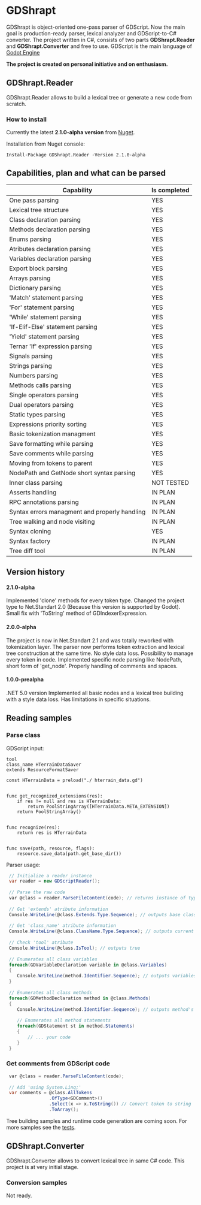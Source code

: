 # GDShrapt

GDShrapt is object-oriented one-pass parser of GDScript. Now the main goal is production-ready parser, lexical analyzer and GDScript-to-C# converter. 
The project written in C#, consists of two parts **GDShrapt.Reader** and **GDShrapt.Converter** and free to use. 
GDScript is the main language of [Godot Engine](https://github.com/godotengine/godot)

**The project is created on personal initiative and on enthusiasm.**

## GDShrapt.Reader

GDShrapt.Reader allows to build a lexical tree or generate a new code from scratch.

### How to install

Currently the latest **2.1.0-alpha version** from [Nuget](https://www.nuget.org/packages/GDShrapt.Reader).

Installation from Nuget console:
```
Install-Package GDShrapt.Reader -Version 2.1.0-alpha
```
## Capabilities, plan and what can be parsed

| Capability  | Is completed |
| ------------- | ------------- |
| One pass parsing | YES |
| Lexical tree structure | YES |
| Class declaration parsing | YES |
| Methods declaration parsing | YES |
| Enums parsing | YES |
| Atributes declaration parsing | YES |
| Variables declaration parsing | YES |
| Export block parsing | YES |
| Arrays parsing | YES |
| Dictionary parsing | YES |
| 'Match' statement parsing | YES |
| 'For' statement parsing | YES |
| 'While' statement parsing | YES |
| 'If-Elif-Else' statement parsing | YES |
| 'Yield' statement parsing | YES |
| Ternar 'If' expression parsing | YES |
| Signals parsing | YES |
| Strings parsing | YES |
| Numbers parsing | YES |
| Methods calls parsing | YES |
| Single operators parsing | YES |
| Dual operators parsing | YES |
| Static types parsing | YES |
| Expressions priority sorting | YES |
| Basic tokenization managment | YES |
| Save formatting while parsing | YES |
| Save comments while parsing | YES |
| Moving from tokens to parent | YES |
| NodePath and GetNode short syntax parsing | YES |
| Inner class parsing | NOT TESTED |
| Asserts handling | IN PLAN |
| RPC annotations parsing | IN PLAN |
| Syntax errors managment and properly handling | IN PLAN |
| Tree walking and node visiting | IN PLAN |
| Syntax cloning | YES |
| Syntax factory | IN PLAN |
| Tree diff tool | IN PLAN |

## Version history

#### 2.1.0-alpha
Implemented 'clone' methods for every token type.
Changed the project type to Net.Standart 2.0 (Because this version is supported by Godot).
Small fix with 'ToString' method of GDIndexerExpression.

#### 2.0.0-alpha
The project is now in Net.Standart 2.1 and was 
totally reworked with tokenization layer. The parser now performs token extraction and lexical tree construction at the same time.
No style data loss. Possibility to manage every token in code.
Implemented specific node parsing like NodePath, short form of 'get_node'.
Properly handling of comments and spaces.

#### 1.0.0-prealpha
.NET 5.0 version
Implemented all basic nodes and a lexical tree building with a style data loss.
Has limitations in specific situations.

## Reading samples

### Parse class

GDScript input:

```gdscript
tool
class_name HTerrainDataSaver
extends ResourceFormatSaver

const HTerrainData = preload("./ hterrain_data.gd")


func get_recognized_extensions(res):
	if res != null and res is HTerrainData:
		return PoolStringArray([HTerrainData.META_EXTENSION])
	return PoolStringArray()


func recognize(res):
	return res is HTerrainData


func save(path, resource, flags):
	resource.save_data(path.get_base_dir())
```

Parser usage:

```csharp
 // Initialize a reader instance
 var reader = new GDScriptReader();
 
 // Parse the raw code
 var @class = reader.ParseFileContent(code); // returns instance of type GDClassDeclaration 
 
 // Get 'extends' atribute information
 Console.WriteLine(@class.Extends.Type.Sequence); // outputs base class name "ResourceFormatSaver"
 
 // Get 'class_name' atribute information
 Console.WriteLine(@class.ClassName.Type.Sequence); // outputs current class name "HTerrainDataSaver"
 
 // Check 'tool' atribute 
 Console.WriteLine(@class.IsTool); // outputs true 
 
 // Enumerates all class variables
 foreach(GDVariableDeclaration variable in @class.Variables)
 {
    Console.WriteLine(method.Identifier.Sequence); // outputs variables's name
 }
 
 // Enumerates all class methods
 foreach(GDMethodDeclaration method in @class.Methods)
 {
    Console.WriteLine(method.Identifier.Sequence); // outputs method's name
    
    // Enumerates all method statements
    foreach(GDStatement st in method.Statements)
    {
        // ... your code
    }
 }
```


### Get comments from GDScript code

```csharp
 var @class = reader.ParseFileContent(code);
 
 // Add 'using System.Linq;'
 var comments = @class.AllTokens
                .OfType<GDComment>()
                .Select(x => x.ToString()) // Convert token to string
                .ToArray();
```

Tree building samples and runtime code generation are coming soon.
For more samples see the [tests](src/GDShrapt.Reader.Tests/ParsingTests.cs).


## GDShrapt.Converter

GDShrapt.Converter allows to convert lexical tree in same C# code. 
This project is at very initial stage.

### Conversion samples

Not ready.
